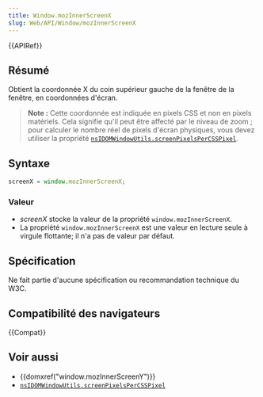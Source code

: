 ```yaml
---
title: Window.mozInnerScreenX
slug: Web/API/Window/mozInnerScreenX
---
```


{{APIRef}}

## Résumé

Obtient la coordonnée X du coin supérieur gauche de la fenêtre de la fenêtre, en coordonnées d'écran.

> **Note :** Cette coordonnée est indiquée en pixels CSS et non en pixels matériels. Cela signifie qu'il peut être affecté par le niveau de zoom&nbsp;; pour calculer le nombre réel de pixels d'écran physiques, vous devez utiliser la propriété [`nsIDOMWindowUtils.screenPixelsPerCSSPixel`](/fr/docs/XPCOM_Interface_Reference/nsIDOMWindowUtils).

## Syntaxe

```js
screenX = window.mozInnerScreenX;
```

### Valeur

- _screenX_ stocke la valeur de la propriété `window.mozInnerScreenX`.
- La propriété `window.mozInnerScreenX` est une valeur en lecture seule à virgule flottante; il n'a pas de valeur par défaut.

## Spécification

Ne fait partie d'aucune spécification ou recommandation technique du W3C.

## Compatibilité des navigateurs

{{Compat}}

## Voir aussi

- {{domxref("window.mozInnerScreenY")}}
- [`nsIDOMWindowUtils.screenPixelsPerCSSPixel`](/fr/docs/XPCOM_Interface_Reference/nsIDOMWindowUtils)
